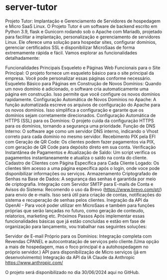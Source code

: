 # server-tutor
Projeto Tutor: Implantação e Gerenciamento de Servidores de hospedagem e Micro SaaS Linux.
O Projeto Tutor é um software de backend escrito em Python 3.9, flask e Gunicorn rodando sob o Apache com Mariadb, projetado para facilitar a implantação, personalização e gerenciamento de servidores Linux. Ele oferece uma solução para hospedar sites, configurar domínios, gerenciar certificados SSL e disponibilizar MicroSaas de forma extremamente rápida e fácil. Vamos explorar as funcionalidades detalhadamente:

Funcionalidades Principais
Esqueleto e Páginas Web Funcionais para o Site Principal:
O projeto fornece um esqueleto básico para o site principal da empresa. Você pode personalizar essas páginas conforme necessário.
Esqueleto Básico para Páginas em Construção de Novos Domínios:
Quando um novo domínio é adicionado, o software cria automaticamente uma página em construção. Isso permite que você configure os novos domínios rapidamente.
Configuração Automática de Novos Domínios no Apache:
A função automatizada escreve os arquivos de configuração do Apache para os novos domínios. Isso simplifica a configuração e garante que os domínios sejam corretamente direcionados.
Configuração Automática de HTTPS (SSL) para os Domínios:
O projeto cuida da configuração HTTPS para os domínios, tornando a segurança uma prioridade.
Função de DNS Interno:
O software age como um servidor DNS interno, indicando o Vhost correto para cada domínio no mesmo servidor.
Recebimento PIX pela EFI com Geração de QR Code:
Os clientes podem fazer pagamentos via PIX, com geração de QR Code para depósito direto em sua conta.
Verificação Instantânea de Pagamentos e Atualização de Saldo:
Um script verifica os pagamentos instantaneamente e atualiza o saldo na conta do cliente.
Cadastro de Clientes com Página Específica para Cada Cliente Logado:
Os clientes têm acesso a uma página específica após o login, onde voce pode disponibilizar informações ou serviços.
Armazenamento Criptografado de Senhas na Base de Dados:
A segurança das senhas é garantida por meio de criptografia.
Integração com Servidor SMTP para E-mails de Conta e Avisos do Sistema:
Recomendo o uso da Brevo (https://www.brevo.com/pt/) para envio de e-mails. Isso será útil para criação de contas, notificações do sistema e recuperação de senhas pelos clientes.
Inegração da API da OpenAI - Para você poder utilizar em MicroSaas e também para funções próprias que serão lançadas no futuro, como geração de conteudo, relatorios, marketing etc.
Próximos Passos
Após implementar essas funcionalidades básicas que já estão concluídas e estão em fase de organização para lançamento, vou trabalhar nas seguintes soluções:

Servidor de E-mail Próprio para os Domínios:
Integração completa com Revendas CPANEL e autocontratação de serviços pelo cliente.(Uma opção a mais de hospedagem, mas o foco principal é a autohospedagem no próprio servidor.)
API para disponibilização de Micro serviços (já em desenvolvimento)
Integração da API da IA Claude da Anthropic https://www.anthropic.com/

O projeto será disponibilizado no dia 30/06/2024 aqui no GitHub.

